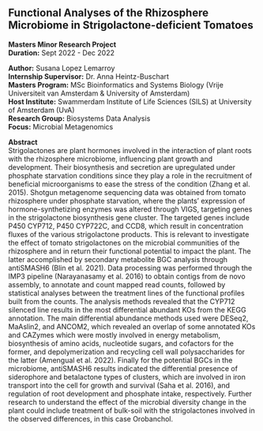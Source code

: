 ## Functional Analyses of the Rhizosphere Microbiome in Strigolactone-deficient Tomatoes

__Masters Minor Research Project__  <br>
__Duration:__ Sept 2022 - Dec 2022 
<br>



__Author:__ Susana Lopez Lemarroy <br>
__Internship Supervisor:__ Dr. Anna Heintz-Buschart <br>
__Masters Program:__ MSc Bioinformatics and Systems Biology (Vrije Universiteit van Amsterdam & University of Amsterdam) <br>
__Host Institute:__ Swammerdam Institute of Life Sciences (SILS) at University of Amsterdam (UvA) <br>
__Research Group:__ Biosystems Data Analysis <br>
__Focus:__ Microbial Metagenomics  <br>

__Abstract__ <br>
Strigolactones are plant hormones involved in the interaction of plant roots with the rhizosphere microbiome, influencing plant growth and development. Their biosynthesis and secretion are upregulated under phosphate starvation conditions since they play a role in the recruitment of beneficial microorganisms to ease the stress of the condition (Zhang et al. 2015). Shotgun metagenome sequencing data was obtained from tomato rhizosphere under phosphate starvation, where the plants’ expression of hormone-synthetizing enzymes was altered through VIGS, targeting genes in the strigolactone biosynthesis gene cluster. The targeted genes include P450 CYP712, P450 CYP722C, and CCD8, which result in concentration fluxes of the various strigolactone products. This is relevant to investigate the effect of tomato strigolactones on the microbial communities of the rhizosphere and in return their functional potential to impact the plant. The latter accomplished by secondary metabolite BGC analysis through antiSMASH6 (Blin et al. 2021). Data processing was performed through the IMP3 pipeline (Narayanasamy et al. 2016) to obtain contigs from de novo assembly, to annotate and
count mapped read counts, followed by statistical analyses between the treatment lines of the functional profiles built from the counts. The analysis methods revealed that the CYP712 silenced line results in the most differential abundant KOs from the KEGG annotation. The main differential abundance methods used were DESeq2, MaAslin2, and ANCOM2, which revealed an overlap of some annotated KOs and CAZymes which were mostly involved in energy metabolism, biosynthesis of amino acids, nucleotide sugars, and cofactors for the former, and depolymerization and recycling cell wall polysaccharides for the latter (Amengual et al. 2022). Finally for the potential BGCs in the microbiome, antiSMASH6 results indicated the differential presence of siderophore and betalactone types of clusters, which are involved in iron transport into the cell for growth and survival (Saha et al. 2016), and regulation of root development and phosphate intake, respectively. Further research to understand the effect of the microbial diversity change in the plant could include treatment of bulk-soil with the strigolactones involved in the observed differences, in this case Orobanchol.